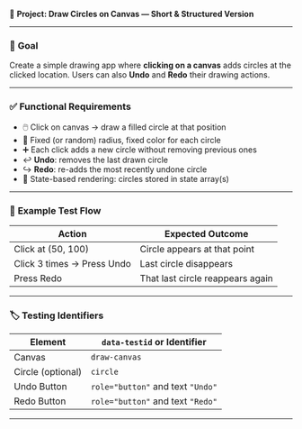 🔁 **Project: Draw Circles on Canvas — Short & Structured Version**

---

### 🎯 **Goal**

Create a simple drawing app where **clicking on a canvas** adds circles at the clicked location. Users can also **Undo** and **Redo** their drawing actions.

---

### ✅ **Functional Requirements**

* 🖱️ Click on canvas → draw a filled circle at that position
* 🔴 Fixed (or random) radius, fixed color for each circle
* ➕ Each click adds a new circle without removing previous ones
* ↩️ **Undo**: removes the last drawn circle
* ↪️ **Redo**: re-adds the most recently undone circle
* 🔁 State-based rendering: circles stored in state array(s)

---

### 🧪 **Example Test Flow**

| Action                     | Expected Outcome                 |
| -------------------------- | -------------------------------- |
| Click at (50, 100)         | Circle appears at that point     |
| Click 3 times → Press Undo | Last circle disappears           |
| Press Redo                 | That last circle reappears again |

---

### 🏷️ **Testing Identifiers**

| Element           | `data-testid` or Identifier       |
| ----------------- | --------------------------------- |
| Canvas            | `draw-canvas`                     |
| Circle (optional) | `circle`                          |
| Undo Button       | `role="button"` and text `"Undo"` |
| Redo Button       | `role="button"` and text `"Redo"` |

---


